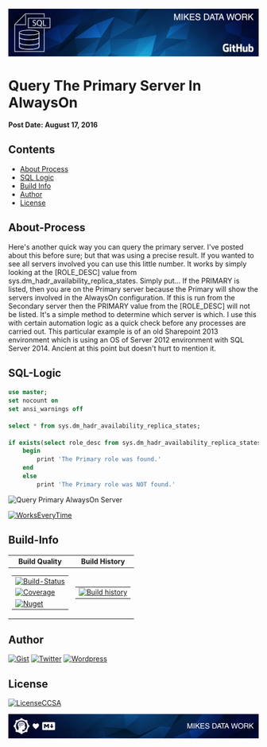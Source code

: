 ![MIKES DATA WORK GIT REPO](https://raw.githubusercontent.com/mikesdatawork/images/master/git_mikes_data_work_banner_01.png "Mikes Data Work")        

# Query The Primary Server In AlwaysOn
**Post Date: August 17, 2016**        



## Contents    
- [About Process](##About-Process)  
- [SQL Logic](#SQL-Logic)  
- [Build Info](#Build-Info)  
- [Author](#Author)  
- [License](#License)       

## About-Process

<p>Here's another quick way you can query the primary server. I've posted about this before sure; but that was using a precise result. If you wanted to see all servers involved you can use this little number. It works by simply looking at the [ROLE_DESC] value from sys.dm_hadr_availability_replica_states. Simply put… If the PRIMARY is listed, then you are on the Primary server because the Primary will show the servers involved in the AlwaysOn configuration.
If this is run from the Secondary server then the PRIMARY value from the [ROLE_DESC] will not be listed. It's a simple method to determine which server is which. I use this with certain automation logic as a quick check before any processes are carried out. This particular example is of an old Sharepoint 2013 environment which is using an OS of Server 2012 environment with SQL Server 2014. Ancient at this point but doesn't hurt to mention it.</p>  



## SQL-Logic
```SQL
use master;
set nocount on
set ansi_warnings off
 
select * from sys.dm_hadr_availability_replica_states;
 
if exists(select role_desc from sys.dm_hadr_availability_replica_states where role_desc in ('primary'))
    begin
        print 'The Primary role was found.'
    end
    else
        print 'The Primary role was NOT found.'
```

![Query Primary AlwaysOn Server]( https://mikesdatawork.files.wordpress.com/2016/08/image0011.png "Query Primary AlwaysOn Server With SQL")
 


[![WorksEveryTime](https://forthebadge.com/images/badges/60-percent-of-the-time-works-every-time.svg)](https://shitday.de/)

## Build-Info

| Build Quality | Build History |
|--|--|
|<table><tr><td>[![Build-Status](https://ci.appveyor.com/api/projects/status/pjxh5g91jpbh7t84?svg?style=flat-square)](#)</td></tr><tr><td>[![Coverage](https://coveralls.io/repos/github/tygerbytes/ResourceFitness/badge.svg?style=flat-square)](#)</td></tr><tr><td>[![Nuget](https://img.shields.io/nuget/v/TW.Resfit.Core.svg?style=flat-square)](#)</td></tr></table>|<table><tr><td>[![Build history](https://buildstats.info/appveyor/chart/tygerbytes/resourcefitness)](#)</td></tr></table>|

## Author

[![Gist](https://img.shields.io/badge/Gist-MikesDataWork-<COLOR>.svg)](https://gist.github.com/mikesdatawork)
[![Twitter](https://img.shields.io/badge/Twitter-MikesDataWork-<COLOR>.svg)](https://twitter.com/mikesdatawork)
[![Wordpress](https://img.shields.io/badge/Wordpress-MikesDataWork-<COLOR>.svg)](https://mikesdatawork.wordpress.com/)

      
## License
[![LicenseCCSA](https://img.shields.io/badge/License-CreativeCommonsSA-<COLOR>.svg)](https://creativecommons.org/share-your-work/licensing-types-examples/)

![Mikes Data Work](https://raw.githubusercontent.com/mikesdatawork/images/master/git_mikes_data_work_banner_02.png "Mikes Data Work")

